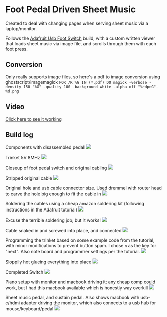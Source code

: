# Foot Pedal Driven Sheet Music

Created to deal with changing pages when serving sheet music via a laptop/monitor.

Follows the [Adafruit Usb Foot Switch](https://learn.adafruit.com/usb-foot-switch/overview) build, with a custom written viewer that loads sheet music via image file, and scrolls through them with each foot press.

## Conversion
Only really supports image files, so here's a pdf to image conversion using ghostscript/imagemagick
`FOR /R %G IN (*.pdf) DO magick -verbose -density 150 "%G" -quality 100 -background white -alpha off "%~dpnG"-%d.png`

## Video
[Click here to see it working](https://streamable.com/wvg2b)

## Build log

Components with disassembled pedal
![](./images/IMG_20190209_164436.jpg)

Trinket 5V 8MHz
![](./images/IMG_20190209_164449.jpg)

Closeup of foot pedal switch and original cabling
![](./images/IMG_20190209_164455.jpg)

Stripped original cable
![](./images/IMG_20190209_164950.jpg)

Original hole and usb cable connector size. Used dremmel with router head to carve the hole big enough to fit the cable in
![](./images/IMG_20190209_165616.jpg)

Soldering the cables using a cheap amazon soldering kit (following instructions in the Adafruit tutorial)
![](./images/IMG_20190209_171650.jpg)

Excuse the terrible soldering job; but it works!
![](./images/IMG_20190209_173211.jpg)

Cable snaked in and screwed into place, and connected
![](./images/IMG_20190209_181230.jpg)

Programming the trinket based on some example code from the tutorial, with minor modifications to prevent button spam. I chose `n` as the key for "next". Also note board and programmer settings per the tutorial.
![](./images/programming-trinket.png)

Sloppily hot glueing everything into place
![](./images/IMG_20190209_183126.jpg)

Completed Switch
![](./images/IMG_20190209_183640.jpg)

Piano setup with monitor and macbook driving it; any cheap comp could work, but I had this macbook available which is honestly way overkill
![](./images/IMG_20190210_013937.jpg)

Sheet music pedal, and sustain pedal. Also shows macbook with usb-c/hdmi adapter driving the monitor, which also connects to a usb hub for mouse/keyboard/pedal
![](./images/IMG_20190210_013953.jpg)
